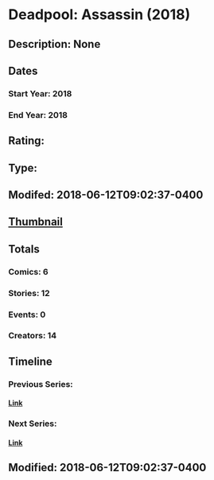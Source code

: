# Deadpool: Assassin (2018)
## Description: None
## Dates
### Start Year: 2018
### End Year: 2018
## Rating: 
## Type: 
## Modifed: 2018-06-12T09:02:37-0400
## [Thumbnail](http://i.annihil.us/u/prod/marvel/i/mg/d/00/5b17fea696c7e.jpg)
## Totals
### Comics: 6
### Stories: 12
### Events: 0
### Creators: 14
## Timeline
### Previous Series: 
#### [Link]()
### Next Series: 
#### [Link]()
## Modified: 2018-06-12T09:02:37-0400